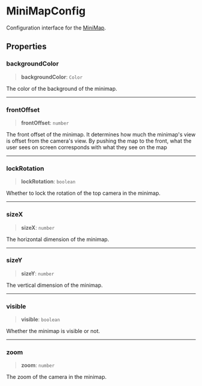 # MiniMapConfig

Configuration interface for the [MiniMap](../classes/MiniMap.md).

## Properties

### backgroundColor

> **backgroundColor**: `Color`

The color of the background of the minimap.

***

### frontOffset

> **frontOffset**: `number`

The front offset of the minimap.
It determines how much the minimap's view is offset from the camera's view.
By pushing the map to the front, what the user sees on screen corresponds with what they see on the map

***

### lockRotation

> **lockRotation**: `boolean`

Whether to lock the rotation of the top camera in the minimap.

***

### sizeX

> **sizeX**: `number`

The horizontal dimension of the minimap.

***

### sizeY

> **sizeY**: `number`

The vertical dimension of the minimap.

***

### visible

> **visible**: `boolean`

Whether the minimap is visible or not.

***

### zoom

> **zoom**: `number`

The zoom of the camera in the minimap.
